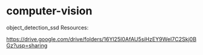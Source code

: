 # computer-vision


object_detection_ssd Resources:

https://drive.google.com/drive/folders/16Yl25I0AfAU5siHzEY9WeI7C2Skj0BGz?usp=sharing
